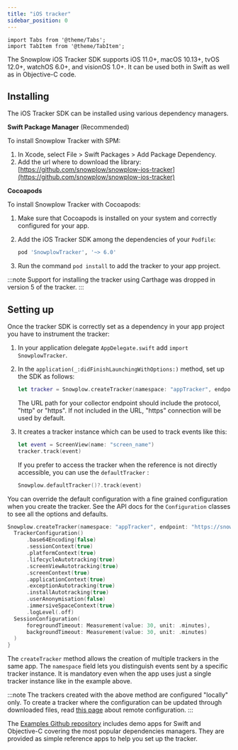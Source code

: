```yaml
---
title: "iOS tracker"
sidebar_position: 0
---
```


```mdx-code-block
import Tabs from '@theme/Tabs';
import TabItem from '@theme/TabItem';
```

The Snowplow iOS Tracker SDK supports iOS 11.0+, macOS 10.13+, tvOS 12.0+, watchOS 6.0+, and visionOS 1.0+.
It can be used both in Swift as well as in Objective-C code.

## Installing

The iOS Tracker SDK can be installed using various dependency managers.

**Swift Package Manager** (Recommended)

To install Snowplow Tracker with SPM:

1. In Xcode, select File > Swift Packages > Add Package Dependency.
2. Add the url where to download the library: [https://github.com/snowplow/snowplow-ios-tracker](https://github.com/snowplow/snowplow-ios-tracker)

**Cocoapods**

To install Snowplow Tracker with Cocoapods:

1. Make sure that Cocoapods is installed on your system and correctly configured for your app.

2. Add the iOS Tracker SDK among the dependencies of your `Podfile`:

   ```ruby
   pod 'SnowplowTracker', '~> 6.0'
   ```

3. Run the command `pod install` to add the tracker to your app project.

:::note
Support for installing the tracker using Carthage was dropped in version 5 of the tracker.
:::

## Setting up

Once the tracker SDK is correctly set as a dependency in your app project you have to instrument the tracker:

1. In your application delegate `AppDelegate.swift` add `import SnowplowTracker`.

2. In the `application(_:didFinishLaunchingWithOptions:)` method, set up the SDK as follows:

   ```swift
   let tracker = Snowplow.createTracker(namespace: "appTracker", endpoint: "https://snowplow-collector-url.com")
   ```

   The URL path for your collector endpoint should include the protocol, "http" or "https". If not included in the URL, "https" connection will be used by default.

3. It creates a tracker instance which can be used to track events like this:

   ```swift
   let event = ScreenView(name: "screen_name")
   tracker.track(event)
   ```

   If you prefer to access the tracker when the reference is not directly accessible, you can use the `defaultTracker` :

   ```swift
   Snowplow.defaultTracker()?.track(event)
   ```

You can override the default configuration with a fine grained configuration when you create the tracker. See the API docs for the `Configuration` classes to see all the options and defaults.

```swift
Snowplow.createTracker(namespace: "appTracker", endpoint: "https://snowplow-collector-url.com") {
  TrackerConfiguration()
      .base64Encoding(false)
      .sessionContext(true)
      .platformContext(true)
      .lifecycleAutotracking(true)
      .screenViewAutotracking(true)
      .screenContext(true)
      .applicationContext(true)
      .exceptionAutotracking(true)
      .installAutotracking(true)
      .userAnonymisation(false)
      .immersiveSpaceContext(true)
      .logLevel(.off)
  SessionConfiguration(
      foregroundTimeout: Measurement(value: 30, unit: .minutes),
      backgroundTimeout: Measurement(value: 30, unit: .minutes)
  )
}
```

The `createTracker` method allows the creation of multiple trackers in the same app. The `namespace` field lets you distinguish events sent by a specific tracker instance. It is mandatory even when the app uses just a single tracker instance like in the example above.

:::note
The trackers created with the above method are configured "locally" only. To create a tracker where the configuration can be updated through downloaded files, read [this page](docs/sources/trackers/mobile-trackers/remote-configuration/index.md) about remote configuration.
:::

The [Examples Github repository](https://github.com/snowplow-incubator/snowplow-ios-tracker-examples) includes demo apps for Swift and Objective-C covering the most popular dependencies managers. They are provided as simple reference apps to help you set up the tracker.

